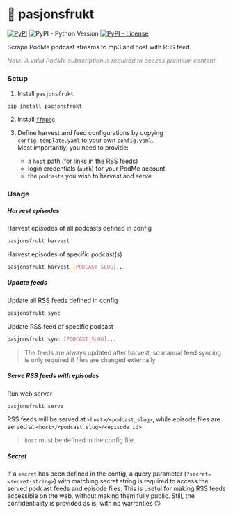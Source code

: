 # 🍹 pasjonsfrukt

[![PyPI](https://img.shields.io/pypi/v/pasjonsfrukt)](https://pypi.org/project/pasjonsfrukt/)
![PyPI - Python Version](https://img.shields.io/pypi/pyversions/pasjonsfrukt)
[![PyPI - License](https://img.shields.io/pypi/l/pasjonsfrukt)](https://github.com/mathiazom/pasjonsfrukt/blob/main/LICENSE)

Scrape PodMe podcast streams to mp3 and host with RSS feed.

<i style="color:grey">Note: A valid PodMe subscription is required to access premium content</i>

### Setup

1. Install `pasjonsfrukt`

```
pip install pasjonsfrukt
```

2. Install [`ffmpeg`](https://ffmpeg.org/)

3. Define harvest and feed configurations by copying [`config.template.yaml`](config.template.yaml) to your own `config.yaml`.  
   Most importantly, you need to provide:

   - a `host` path (for links in the RSS feeds)
   - login credentials (`auth`) for your PodMe account
   - the `podcasts` you wish to harvest and serve

### Usage

##### Harvest episodes

Harvest episodes of all podcasts defined in config

```sh
pasjonsfrukt harvest
```

Harvest episodes of specific podcast(s)

```sh
pasjonsfrukt harvest [PODCAST_SLUG]...
```

##### Update feeds

Update all RSS feeds defined in config

```sh
pasjonsfrukt sync
```

Update RSS feed of specific podcast

```sh
pasjonsfrukt sync [PODCAST_SLUG]...
```

> The feeds are always updated after harvest, so manual feed syncing is only required if files are changed externally

##### Serve RSS feeds with episodes

Run web server

```sh
pasjonsfrukt serve
```

RSS feeds will be served at `<host>/<podcast_slug>`, while episode files are served
at `<host>/<podcast_slug>/<episode_id>`

> `host` must be defined in the config file.

##### Secret

If a `secret` has been defined in the config, a query parameter (`?secret=<secret-string>`) with matching secret string
is required to access the served podcast feeds and episode files. This is useful for making RSS feeds accessible on the
web, without making them fully public. Still, the confidentiality is provided as is, with no warranties 🙃
